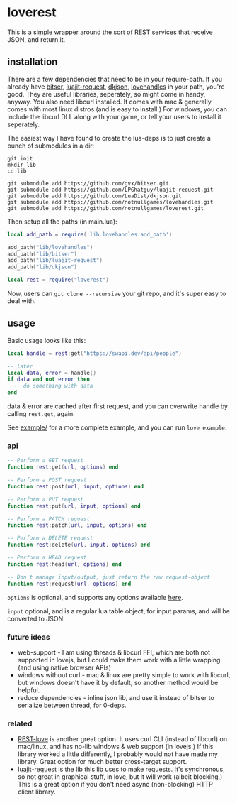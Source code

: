 # loverest

This is a simple wrapper around the sort of REST services that receive JSON, and return it.

## installation

There are a few dependencies that need to be in your require-path. If you already have [bitser](https://github.com/gvx/bitser), [luajit-request](https://github.com/LPGhatguy/luajit-request), [dkjson](https://github.com/LuaDist/dkjson), [lovehandles](https://github.com/notnullgames/lovehandles) in your path, you're good. They are useful libraries, seperately, so might come in handy, anyway. You also need libcurl installed. It comes with mac & generally comes with most linux distros (and is easy to install.) For windows, you can include the libcurl DLL along with your game, or tell your users to install it seperately.

The easiest way I have found to create the lua-deps is to just create a bunch of submodules in a dir:

```
git init
mkdir lib
cd lib

git submodule add https://github.com/gvx/bitser.git
git submodule add https://github.com/LPGhatguy/luajit-request.git
git submodule add https://github.com/LuaDist/dkjson.git
git submodule add https://github.com/notnullgames/lovehandles.git
git submodule add https://github.com/notnullgames/loverest.git
```

Then setup all the paths (in main.lua):

```lua
local add_path = require('lib.lovehandles.add_path')

add_path("lib/lovehandles")
add_path("lib/bitser")
add_path("lib/luajit-request")
add_path("lib/dkjson")

local rest = require("loverest")
```

Now, users can `git clone --recursive` your git repo, and it's super easy to deal with.

## usage

Basic usage looks like this:

```lua
local handle = rest:get("https://swapi.dev/api/people")

-- later
local data, error = handle()
if data and not error then
  -- do something with data
end
```

data & error are cached after first request, and you can overwrite handle by calling `rest.get`, again.

See [example/](example/) for a more complete example, and you can run `love example`.


### api

```lua
-- Perform a GET request
function rest:get(url, options) end

-- Perform a POST request
function rest:post(url, input, options) end

-- Perform a PUT request
function rest:put(url, input, options) end

-- Perform a PATCH request
function rest:patch(url, input, options) end

-- Perform a DELETE request
function rest:delete(url, input, options) end

-- Perform a HEAD request
function rest:head(url, options) end

-- Don't manage input/output, just return the raw request-object
function rest:request(url, options) end
```

`options` is optional, and supports any options available [here](https://github.com/LPGhatguy/luajit-request).

`input` optional, and is a regular lua table object, for input params, and will be converted to JSON.

### future ideas

- web-support - I am using threads & libcurl FFI, which are both not supported in lovejs, but I could make them work with a little wrapping (and using native browser APIs)
- windows without curl - mac & linux are pretty simple to work with libcurl, but windows doesn't have it by default, so another method would be helpful.
- reduce dependencies - inline json lib, and use it instead of bitser to serialize between thread, for 0-deps.


### related

- [REST-love](https://github.com/MrcSnm/REST-love) is another great option. It uses curl CLI (instead of libcurl) on mac/linux, and has no-lib windows & web support (in lovejs.) If this library worked a little differently, I probably would not have made my library. Great option for much better cross-target support.
- [luajit-request](https://github.com/LPGhatguy/luajit-request) is the lib this lib uses to make requests. It's synchronous, so not great in graphical stuff, in love, but it will work (albeit blocking.) This is a great option if you don't need async (non-blocking) HTTP client library.